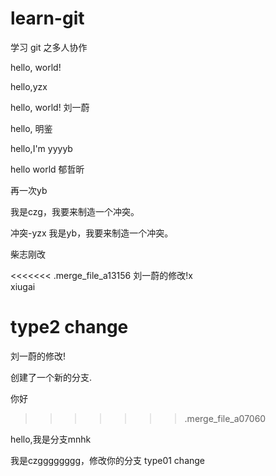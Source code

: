 # learn-git
学习 git 之多人协作

hello, world!

hello,yzx

hello, world! 刘一蔚

hello, 明鉴

hello,I'm yyyyb

hello world 郁哲昕

再一次yb

我是czg，我要来制造一个冲突。

冲突-yzx
我是yb，我要来制造一个冲突。

柴志刚改

<<<<<<< .merge_file_a13156
刘一蔚的修改!x    
xiugai

type2 change
=======
刘一蔚的修改!

创建了一个新的分支.

你好
>>>>>>> .merge_file_a07060

hello,我是分支mnhk

我是czgggggggg，修改你的分支
type01 change

